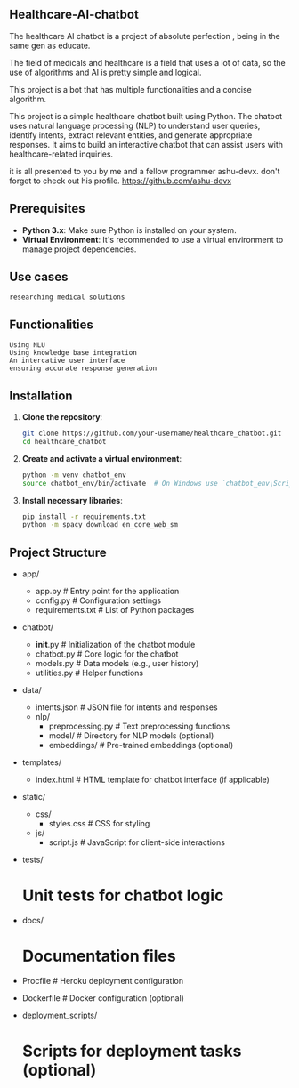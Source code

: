## Healthcare-AI-chatbot

The healthcare AI chatbot is a project of absolute perfection , being in the same gen as educate.

The field of medicals and healthcare is a field that uses a lot of data, so the use of algorithms and AI is pretty simple and logical.

This project is a bot that has multiple functionalities and a concise algorithm.

This project is a simple healthcare chatbot built using Python. The chatbot uses natural language processing (NLP) to understand user queries, identify intents, extract relevant entities, and generate appropriate responses.
It aims to build an interactive chatbot that can assist users with healthcare-related inquiries.

it is all presented to you by me and a fellow programmer ashu-devx.
don't forget to check out his profile.
https://github.com/ashu-devx

## Prerequisites

- **Python 3.x**: Make sure Python is installed on your system.
- **Virtual Environment**: It's recommended to use a virtual environment to manage project dependencies.


## Use cases
    researching medical solutions
    
    

## Functionalities
    Using NLU
    Using knowledge base integration
    An intercative user interface
    ensuring accurate response generation

## Installation

1. **Clone the repository**:
    ```bash
    git clone https://github.com/your-username/healthcare_chatbot.git
    cd healthcare_chatbot
    ```

2. **Create and activate a virtual environment**:
    ```bash
    python -m venv chatbot_env
    source chatbot_env/bin/activate  # On Windows use `chatbot_env\Scripts\activate`
    ```

3. **Install necessary libraries**:
    ```bash
    pip install -r requirements.txt
    python -m spacy download en_core_web_sm
    ```

## Project Structure
- app/
  - app.py         # Entry point for the application
  - config.py      # Configuration settings
  - requirements.txt  # List of Python packages

- chatbot/
  - __init__.py    # Initialization of the chatbot module
  - chatbot.py     # Core logic for the chatbot
  - models.py      # Data models (e.g., user history)
  - utilities.py   # Helper functions

- data/
  - intents.json   # JSON file for intents and responses
  - nlp/
    - preprocessing.py  # Text preprocessing functions
    - model/        # Directory for NLP models (optional)
    - embeddings/   # Pre-trained embeddings (optional)

- templates/
  - index.html     # HTML template for chatbot interface (if applicable)

- static/
  - css/
    - styles.css   # CSS for styling
  - js/
    - script.js    # JavaScript for client-side interactions

- tests/
  # Unit tests for chatbot logic

- docs/
  # Documentation files

- Procfile        # Heroku deployment configuration
- Dockerfile      # Docker configuration (optional)
- deployment_scripts/
  # Scripts for deployment tasks (optional)

  


